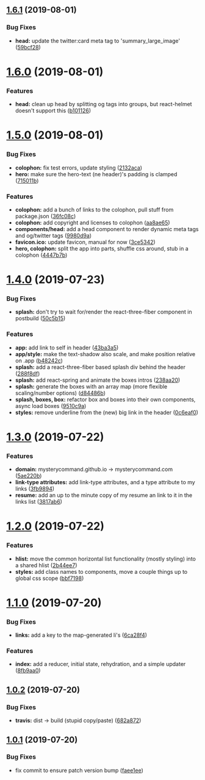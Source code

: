## [1.6.1](https://github.com/mysterycommand/mysterycommand/compare/v1.6.0...v1.6.1) (2019-08-01)


### Bug Fixes

* **head:** update the twitter:card meta tag to 'summary_large_image' ([59bcf28](https://github.com/mysterycommand/mysterycommand/commit/59bcf28))

# [1.6.0](https://github.com/mysterycommand/mysterycommand/compare/v1.5.0...v1.6.0) (2019-08-01)


### Features

* **head:** clean up head by splitting og tags into groups, but react-helmet doesn't support this ([b101126](https://github.com/mysterycommand/mysterycommand/commit/b101126))

# [1.5.0](https://github.com/mysterycommand/mysterycommand/compare/v1.4.0...v1.5.0) (2019-08-01)


### Bug Fixes

* **colophon:** fix test errors, update styling ([2132aca](https://github.com/mysterycommand/mysterycommand/commit/2132aca))
* **hero:** make sure the hero-text (ne header)'s padding is clamped ([715011b](https://github.com/mysterycommand/mysterycommand/commit/715011b))


### Features

* **colophon:** add a bunch of links to the colophon, pull stuff from package.json ([36fc08c](https://github.com/mysterycommand/mysterycommand/commit/36fc08c))
* **colophon:** add copyright and licenses to colophon ([aa8ae65](https://github.com/mysterycommand/mysterycommand/commit/aa8ae65))
* **components/head:** add a head component to render dynamic meta tags and og/twitter tags ([9980d9a](https://github.com/mysterycommand/mysterycommand/commit/9980d9a))
* **favicon.ico:** update favicon, manual for now ([3ce5342](https://github.com/mysterycommand/mysterycommand/commit/3ce5342))
* **hero, colophon:** split the app into parts, shuffle css around, stub in a colophon ([4447b7b](https://github.com/mysterycommand/mysterycommand/commit/4447b7b))

# [1.4.0](https://github.com/mysterycommand/mysterycommand/compare/v1.3.0...v1.4.0) (2019-07-23)


### Bug Fixes

* **splash:** don't try to wait for/render the react-three-fiber component in postbuild ([50c5b15](https://github.com/mysterycommand/mysterycommand/commit/50c5b15))


### Features

* **app:** add link to self in header ([43ba3a5](https://github.com/mysterycommand/mysterycommand/commit/43ba3a5))
* **app/style:** make the text-shadow also scale, and make position relative on .app ([b48242c](https://github.com/mysterycommand/mysterycommand/commit/b48242c))
* **splash:** add a react-three-fiber based splash div behind the header ([288f8df](https://github.com/mysterycommand/mysterycommand/commit/288f8df))
* **splash:** add react-spring and animate the boxes intros ([238aa20](https://github.com/mysterycommand/mysterycommand/commit/238aa20))
* **splash:** generate the boxes with an array map (more flexible scaling/number options) ([d84486b](https://github.com/mysterycommand/mysterycommand/commit/d84486b))
* **splash, boxes, box:** refactor box and boxes into their own components, async load boxes ([9510c9a](https://github.com/mysterycommand/mysterycommand/commit/9510c9a))
* **styles:** remove underline from the (new) big link in the header ([0c6eaf0](https://github.com/mysterycommand/mysterycommand/commit/0c6eaf0))

# [1.3.0](https://github.com/mysterycommand/mysterycommand/compare/v1.2.0...v1.3.0) (2019-07-22)


### Features

* **domain:** mysterycommand.github.io -> mysterycommand.com ([5ae220b](https://github.com/mysterycommand/mysterycommand/commit/5ae220b))
* **link-type attributes:** add link-type attributes, and a type attribute to my links ([3fb9894](https://github.com/mysterycommand/mysterycommand/commit/3fb9894))
* **resume:** add an up to the minute copy of my resume an link to it in the links list ([3817ab6](https://github.com/mysterycommand/mysterycommand/commit/3817ab6))

# [1.2.0](https://github.com/mysterycommand/mysterycommand/compare/v1.1.0...v1.2.0) (2019-07-22)


### Features

* **hlist:** move the common horizontal list functionality (mostly styling) into a shared hlist ([2b44ee7](https://github.com/mysterycommand/mysterycommand/commit/2b44ee7))
* **styles:** add class names to components, move a couple things up to global css scope ([bbf7198](https://github.com/mysterycommand/mysterycommand/commit/bbf7198))

# [1.1.0](https://github.com/mysterycommand/mysterycommand/compare/v1.0.2...v1.1.0) (2019-07-20)


### Bug Fixes

* **links:** add a key to the map-generated li's ([6ca28f4](https://github.com/mysterycommand/mysterycommand/commit/6ca28f4))


### Features

* **index:** add a reducer, initial state, rehydration, and a simple updater ([8fb9aa0](https://github.com/mysterycommand/mysterycommand/commit/8fb9aa0))

## [1.0.2](https://github.com/mysterycommand/mysterycommand/compare/v1.0.1...v1.0.2) (2019-07-20)


### Bug Fixes

* **travis:** dist -> build (stupid copy/paste) ([682a872](https://github.com/mysterycommand/mysterycommand/commit/682a872))

## [1.0.1](https://github.com/mysterycommand/mysterycommand/compare/v1.0.0...v1.0.1) (2019-07-20)


### Bug Fixes

* fix commit to ensure patch version bump ([faee1ee](https://github.com/mysterycommand/mysterycommand/commit/faee1ee))
